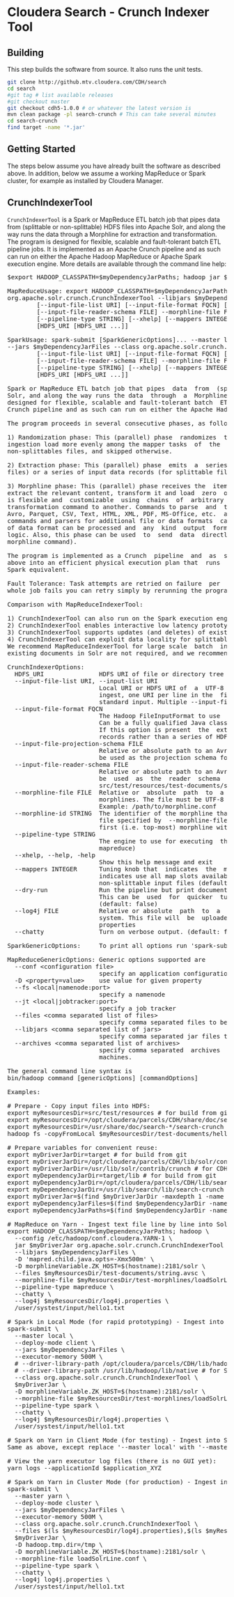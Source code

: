 # Cloudera Search - Crunch Indexer Tool

## Building

This step builds the software from source. It also runs the unit tests.

```bash
git clone http://github.mtv.cloudera.com/CDH/search
cd search
#git tag # list available releases
#git checkout master
git checkout cdh5-1.0.0 # or whatever the latest version is
mvn clean package -pl search-crunch # This can take several minutes
cd search-crunch
find target -name '*.jar'
```

## Getting Started

The steps below assume you have already built the software as described above.
In addition, below we assume a working MapReduce or Spark cluster, for example as installed by Cloudera Manager.

## CrunchIndexerTool

`CrunchIndexerTool` is a Spark or MapReduce ETL batch job that pipes data from (splittable or non-splittable) HDFS files into Apache  Solr,  and  along the way runs the data through a Morphline  for extraction  and transformation. The program is
designed for flexible, scalable and fault-tolerant batch ETL pipeline jobs. It is implemented as an  Apache  Crunch  pipeline and as such can run
on either the Apache Hadoop MapReduce or Apache Spark execution engine. More details are available through the command line help:

<pre>
$export HADOOP_CLASSPATH=$myDependencyJarPaths; hadoop jar $myDriverJar org.apache.solr.crunch.CrunchIndexerTool -help

MapReduceUsage: export HADOOP_CLASSPATH=$myDependencyJarPaths; hadoop jar $myDriverJar 
org.apache.solr.crunch.CrunchIndexerTool --libjars $myDependencyJarFiles [MapReduceGenericOptions]...
        [--input-file-list URI] [--input-file-format FQCN] [--input-file-projection-schema FILE]
        [--input-file-reader-schema FILE] --morphline-file FILE [--morphline-id STRING]
        [--pipeline-type STRING] [--xhelp] [--mappers INTEGER] [--dry-run] [--log4j FILE] [--chatty]
        [HDFS_URI [HDFS_URI ...]]

SparkUsage: spark-submit [SparkGenericOptions]... --master local|yarn --deploy-mode client|cluster
--jars $myDependencyJarFiles --class org.apache.solr.crunch.CrunchIndexerTool $myDriverJar
        [--input-file-list URI] [--input-file-format FQCN] [--input-file-projection-schema FILE]
        [--input-file-reader-schema FILE] --morphline-file FILE [--morphline-id STRING]
        [--pipeline-type STRING] [--xhelp] [--mappers INTEGER] [--dry-run] [--log4j FILE] [--chatty]
        [HDFS_URI [HDFS_URI ...]]

Spark or MapReduce ETL batch job that pipes  data  from  (splittable or non-splittable) HDFS files into Apache
Solr, and along the way runs the data  through  a  Morphline for extraction and transformation. The program is
designed for flexible, scalable and fault-tolerant batch  ETL  pipeline  jobs.  It is implemented as an Apache
Crunch pipeline and as such can run on either the Apache Hadoop MapReduce or Apache Spark execution engine.

The program proceeds in several consecutive phases, as follows: 

1) Randomization phase: This (parallel) phase  randomizes  the  list  of  HDFS  input files in order to spread
ingestion load more evenly among the mapper tasks  of  the  subsequent  phase. This phase is only executed for
non-splittables files, and skipped otherwise.

2) Extraction phase: This (parallel) phase  emits  a  series  of  HDFS  file input streams (for non-splittable
files) or a series of input data records (for splittable files). 

3) Morphline phase: This (parallel) phase receives the  items  of  the previous phase, and uses a Morphline to
extract the relevant content, transform it and load  zero  or  more documents into Solr. The ETL functionality
is flexible and  customizable  using  chains  of  arbitrary  morphline  commands  that  pipe  records from one
transformation command to another. Commands to parse  and  transform  a  set  of standard data formats such as
Avro, Parquet, CSV, Text, HTML, XML, PDF, MS-Office, etc.  are  provided out of the box, and additional custom
commands and parsers for additional file or data formats  can  be added as custom morphline commands. Any kind
of data format can be processed and  any  kind  output  format  can  be  generated by any custom Morphline ETL
logic. Also, this phase can be used  to  send  data  directly  to  a  live SolrCloud cluster (via the loadSolr
morphline command).

The program is implemented as a Crunch  pipeline  and  as  such  Crunch optimizes the logical phases mentioned
above into an efficient physical execution plan that  runs  a  single mapper-only job, or as the corresponding
Spark equivalent.

Fault Tolerance: Task attempts are retried on failure  per  the  standard MapReduce or Spark semantics. If the
whole job fails you can retry simply by rerunning the program again using the same arguments.

Comparison with MapReduceIndexerTool: 

1) CrunchIndexerTool can also run on the Spark execution engine, not just on MapReduce. 
2) CrunchIndexerTool enables interactive low latency prototyping, in particular in Spark 'local' mode. 
3) CrunchIndexerTool supports updates (and deletes) of existing documents in Solr, not just inserts. 
4) CrunchIndexerTool can exploit data locality for splittable Hadoop files (text, avro, avroParquet). 
We recommend MapReduceIndexerTool for large scale  batch  ingestion  use  cases  where updates (or deletes) of
existing documents in Solr are not required, and we recommend CrunchIndexerTool for all other use cases.

CrunchIndexerOptions:
  HDFS_URI               HDFS URI of file or directory tree to ingest. (default: [])
  --input-file-list URI, --input-list URI
                         Local URI or HDFS URI of  a  UTF-8  encoded  file  containing  a list of HDFS URIs to
                         ingest, one URI per line in the  file.  If  '-'  is specified, URIs are read from the
                         standard input. Multiple --input-file-list arguments can be specified.
  --input-file-format FQCN
                         The Hadoop FileInputFormat to use  for  extracting  data  from splittable HDFS files.
                         Can be a fully qualified Java class  name  or one of ['text', 'avro', 'avroParquet'].
                         If this option is present  the  extraction  phase  will  emit  a series of input data
                         records rather than a series of HDFS file input streams.
  --input-file-projection-schema FILE
                         Relative or absolute path to an Avro schema  file on the local file system. This will
                         be used as the projection schema for Parquet input files.
  --input-file-reader-schema FILE
                         Relative or absolute path to an Avro schema  file on the local file system. This will
                         be  used  as  the  reader  schema   for   Avro   or  Parquet  input  files.  Example:
                         src/test/resources/test-documents/strings.avsc
  --morphline-file FILE  Relative or  absolute  path  to  a  local  config  file  that  contains  one  or more
                         morphlines. The file must be UTF-8 encoded. It  will be uploaded to each remote task.
                         Example: /path/to/morphline.conf
  --morphline-id STRING  The identifier of the morphline that  shall  be  executed within the morphline config
                         file specified by  --morphline-file.  If  the  --morphline-id  option  is omitted the
                         first (i.e. top-most) morphline within the config file is used. Example: morphline1
  --pipeline-type STRING
                         The engine to use for executing  the  job.  Can  be 'mapreduce' or 'spark'. (default:
                         mapreduce)
  --xhelp, --help, -help
                         Show this help message and exit
  --mappers INTEGER      Tuning knob that  indicates  the  maximum  number  of  MR  mapper  tasks  to  use. -1
                         indicates use all map slots available on  the cluster. This parameter only applies to
                         non-splittable input files (default: -1)
  --dry-run              Run the pipeline but print documents  to  stdout  instead  of loading them into Solr.
                         This can be  used  for  quicker  turnaround  during  early  trial  &  debug sessions.
                         (default: false)
  --log4j FILE           Relative or absolute  path  to  a  log4j.properties  config  file  on  the local file
                         system. This file will  be  uploaded  to  each  remote task. Example: /path/to/log4j.
                         properties
  --chatty               Turn on verbose output. (default: false)

SparkGenericOptions:     To print all options run 'spark-submit --help'

MapReduceGenericOptions: Generic options supported are
  --conf &lt;configuration file&gt;
                         specify an application configuration file
  -D &lt;property=value&gt;    use value for given property
  --fs &lt;local|namenode:port&gt;
                         specify a namenode
  --jt &lt;local|jobtracker:port&gt;
                         specify a job tracker
  --files &lt;comma separated list of files&gt;
                         specify comma separated files to be copied to the map reduce cluster
  --libjars &lt;comma separated list of jars&gt;
                         specify comma separated jar files to include in the classpath.
  --archives &lt;comma separated list of archives&gt;
                         specify comma separated  archives  to  be  unarchived  on  the compute
                         machines.

The general command line syntax is
bin/hadoop command [genericOptions] [commandOptions]

Examples: 

# Prepare - Copy input files into HDFS:
export myResourcesDir=src/test/resources # for build from git
export myResourcesDir=/opt/cloudera/parcels/CDH/share/doc/search-*/search-crunch # for CDH with parcels
export myResourcesDir=/usr/share/doc/search-*/search-crunch # for CDH with packages
hadoop fs -copyFromLocal $myResourcesDir/test-documents/hello1.txt hdfs:/user/systest/input/

# Prepare variables for convenient reuse:
export myDriverJarDir=target # for build from git
export myDriverJarDir=/opt/cloudera/parcels/CDH/lib/solr/contrib/crunch # for CDH with parcels
export myDriverJarDir=/usr/lib/solr/contrib/crunch # for CDH with packages
export myDependencyJarDir=target/lib # for build from git
export myDependencyJarDir=/opt/cloudera/parcels/CDH/lib/search/lib/search-crunch # for CDH with parcels
export myDependencyJarDir=/usr/lib/search/lib/search-crunch # for CDH with packages
export myDriverJar=$(find $myDriverJarDir -maxdepth 1 -name '*.jar' ! -name '*-job.jar' ! -name '*-sources.jar')
export myDependencyJarFiles=$(find $myDependencyJarDir -name '*.jar' | sort | tr '\n' ',' | head -c -1)
export myDependencyJarPaths=$(find $myDependencyJarDir -name '*.jar' | sort | tr '\n' ':' | head -c -1)

# MapReduce on Yarn - Ingest text file line by line into Solr:
export HADOOP_CLASSPATH=$myDependencyJarPaths; hadoop \
  --config /etc/hadoop/conf.cloudera.YARN-1 \
  jar $myDriverJar org.apache.solr.crunch.CrunchIndexerTool \
  --libjars $myDependencyJarFiles \
  -D 'mapred.child.java.opts=-Xmx500m' \
  -D morphlineVariable.ZK_HOST=$(hostname):2181/solr \
  --files $myResourcesDir/test-documents/string.avsc \
  --morphline-file $myResourcesDir/test-morphlines/loadSolrLine.conf \
  --pipeline-type mapreduce \
  --chatty \
  --log4j $myResourcesDir/log4j.properties \
  /user/systest/input/hello1.txt

# Spark in Local Mode (for rapid prototyping) - Ingest into Solr:
spark-submit \
  --master local \
  --deploy-mode client \
  --jars $myDependencyJarFiles \
  --executor-memory 500M \
  # --driver-library-path /opt/cloudera/parcels/CDH/lib/hadoop/lib/native # for Snappy on CDH with parcels\
  # --driver-library-path /usr/lib/hadoop/lib/native # for Snappy on CDH with packages \
  --class org.apache.solr.crunch.CrunchIndexerTool \
  $myDriverJar \
  -D morphlineVariable.ZK_HOST=$(hostname):2181/solr \
  --morphline-file $myResourcesDir/test-morphlines/loadSolrLine.conf \
  --pipeline-type spark \
  --chatty \
  --log4j $myResourcesDir/log4j.properties \
  /user/systest/input/hello1.txt

# Spark on Yarn in Client Mode (for testing) - Ingest into Solr:
Same as above, except replace '--master local' with '--master yarn'

# View the yarn executor log files (there is no GUI yet):
yarn logs --applicationId $application_XYZ

# Spark on Yarn in Cluster Mode (for production) - Ingest into Solr:
spark-submit \
  --master yarn \
  --deploy-mode cluster \
  --jars $myDependencyJarFiles \
  --executor-memory 500M \
  --class org.apache.solr.crunch.CrunchIndexerTool \
  --files $(ls $myResourcesDir/log4j.properties),$(ls $myResourcesDir/test-morphlines/loadSolrLine.conf) \
  $myDriverJar \
  -D hadoop.tmp.dir=/tmp \
  -D morphlineVariable.ZK_HOST=$(hostname):2181/solr \
  --morphline-file loadSolrLine.conf \
  --pipeline-type spark \
  --chatty \
  --log4j log4j.properties \
  /user/systest/input/hello1.txt
</pre>
  